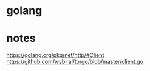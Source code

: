 # golang


# notes
https://golang.org/pkg/net/http/#Client
https://github.com/wybiral/torgo/blob/master/client.go